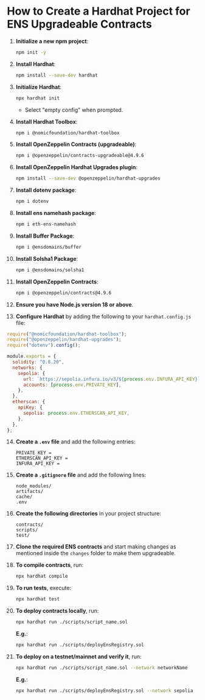 # How to Create a Hardhat Project for ENS Upgradeable Contracts

1. **Initialize a new npm project**:

   ```bash
   npm init -y
   ```

2. **Install Hardhat**:

   ```bash
   npm install --save-dev hardhat
   ```

3. **Initialize Hardhat**:

   ```bash
   npx hardhat init
   ```

   - Select "empty config" when prompted.

4. **Install Hardhat Toolbox**:

   ```bash
   npm i @nomicfoundation/hardhat-toolbox
   ```

5. **Install OpenZeppelin Contracts (upgradeable)**:

   ```bash
   npm i @openzeppelin/contracts-upgradeable@4.9.6
   ```

6. **Install OpenZeppelin Hardhat Upgrades plugin**:

   ```bash
   npm install --save-dev @openzeppelin/hardhat-upgrades
   ```

7. **Install dotenv package**:

   ```bash
   npm i dotenv
   ```

8. **Install ens namehash package**:

   ```bash
   npm i eth-ens-namehash
   ```

9. **Install Buffer Package**:

   ```bash
   npm i @ensdomains/buffer
   ```

10. **Install Solsha1 Package**:

    ```bash
    npm i @ensdomains/solsha1
    ```

11. **Install OpenZeppelin Contracts**:

    ```bash
    npm i @openzeppelin/contracts@4.9.6
    ```

12. **Ensure you have Node.js version 18 or above**.

13. **Configure Hardhat** by adding the following to your `hardhat.config.js` file:

```javascript
require("@nomicfoundation/hardhat-toolbox");
require("@openzeppelin/hardhat-upgrades");
require("dotenv").config();

module.exports = {
  solidity: "0.8.20",
  networks: {
    sepolia: {
      url: `https://sepolia.infura.io/v3/${process.env.INFURA_API_KEY}`,
      accounts: [process.env.PRIVATE_KEY],
    },
  },
  etherscan: {
    apiKey: {
      sepolia: process.env.ETHERSCAN_API_KEY,
    },
  },
};
```

14. **Create a `.env` file** and add the following entries:

    ```
    PRIVATE_KEY =
    ETHERSCAN_API_KEY =
    INFURA_API_KEY =
    ```

15. **Create a `.gitignore` file** and add the following lines:

    ```
    node_modules/
    artifacts/
    cache/
    .env
    ```

16. **Create the following directories** in your project structure:
    ```
    contracts/
    scripts/
    test/

17. **Clone the required ENS contracts** and start making changes as mentioned inside the `changes` folder to make   them upgradeable.

18. **To compile contracts**, run:

    ```bash
    npx hardhat compile
    ```

19. **To run tests**, execute:

    ```bash
    npx hardhat test
    ```

20. **To deploy contracts locally**, run:

    ```bash
    npx hardhat run ./scripts/script_name.sol
    ```

    **E.g.**:

    ```bash
    npx hardhat run ./scripts/deployEnsRegistry.sol
    ```

21. **To deploy on a testnet/mainnet and verify it**, run:
    ```bash
    npx hardhat run ./scripts/script_name.sol --network networkName
    ```
    **E.g.**:
    ```bash
    npx hardhat run ./scripts/deployEnsRegistry.sol --network sepolia
    ```
